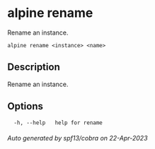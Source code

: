 # alpine rename

Rename an instance.

```
alpine rename <instance> <name>
```

## Description

Rename an instance.

## Options

```
  -h, --help   help for rename
```

###### Auto generated by spf13/cobra on 22-Apr-2023
